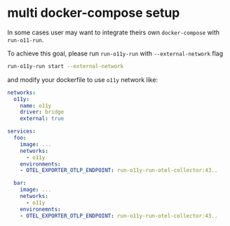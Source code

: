# multi docker-compose setup

In some cases user may want to integrate theirs own `docker-compose` with `run-o11-run`.

To achieve this goal, please run `run-o11y-run` with `--external-network` flag

```sh
run-o11y-run start --external-network 
```

and modify your dockerfile to use `o11y` network like:

```yaml
networks:
  o11y:
    name: o11y
    driver: bridge
    external: true

services:
  foo:
    image: ...
    networks:
      - o11y
    environments:
    - OTEL_EXPORTER_OTLP_ENDPOINT: run-o11y-run-otel-collector:43..

  bar:
    image: ...
    networks:
      - o11y
    environemnts:
    - OTEL_EXPORTER_OTLP_ENDPOINT: run-o11y-run-otel-collector:43..
```